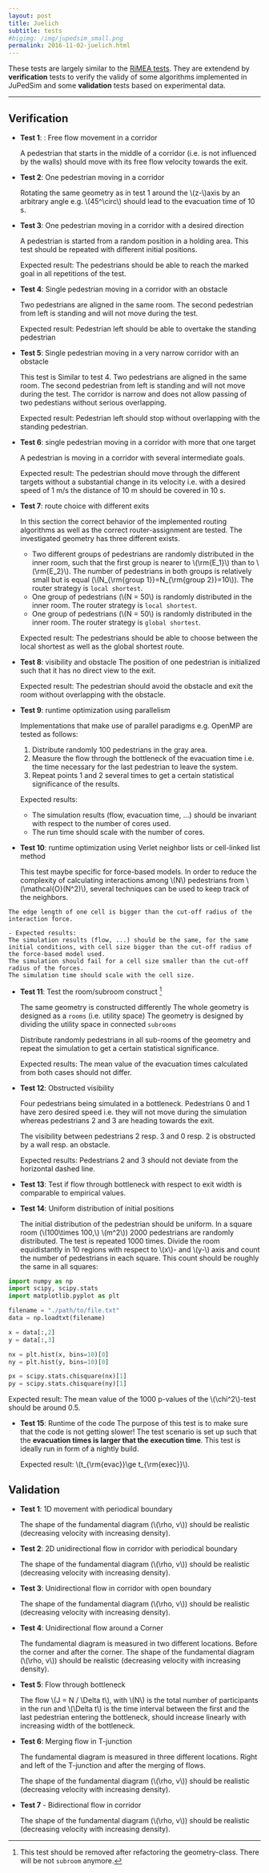 ```yaml
---
layout: post
title: Juelich
subtitle: tests 
#bigimg: /img/jupedsim_small.png
permalink: 2016-11-02-juelich.html
---
```





These tests are largely similar to the [RiMEA tests](rimea).
They are extendend by **verification** tests to verify the validy of some algorithms implemented in JuPedSim and some **validation** tests based on experimental data.

___

## Verification
- **Test 1**: : Free flow movement in a corridor

    A pedestrian that starts in the middle of a corridor (i.e. is not influenced by the walls)
    should move with its free flow velocity towards the  exit. 


- **Test 2**: One pedestrian moving in a corridor

    Rotating the same geometry as in test 1 around the \\(z-\\)axis by an arbitrary angle e.g. \\(45^\circ\\) should lead to the evacuation time of 10 s.

- **Test 3**: One pedestrian moving in a corridor with a desired direction

    A pedestrian is started from a random position in a holding area.
    This test should be repeated with different initial positions.

    Expected result: The pedestrians should be able to reach the marked goal in all repetitions of the test.

- **Test 4**: Single pedestrian moving in a corridor with an obstacle

    Two pedestrians are aligned in the same room. The second pedestrian from left is standing and will not move during the test.

    Expected result: Pedestrian left should be able to overtake the standing pedestrian

- **Test 5**: Single pedestrian moving in a very narrow corridor with an obstacle

    This test is Similar to test 4. Two pedestrians are aligned in the same room. The second pedestrian from left is standing and will not move during the test. The corridor is narrow and does not allow passing of two pedestians without serious overlapping.

    Expected result: Pedestrian left should stop without overlapping with the standing pedestrian.

- **Test 6**: single pedestrian moving in a corridor with more that one target

    A pedestrian is moving in a corridor with several intermediate goals.

    Expected result: The pedestrian should move through the different targets without a substantial change in its velocity i.e. with a desired speed of 1 m/s the distance of 10 m should be covered in 10 s.

- **Test 7**: route choice with different exits

    In this section the correct behavior of the implemented routing algorithms as well as the correct router-assignment are tested. The investigated geometry has three different exists.

    - Two different groups of pedestrians are randomly distributed in the inner room, such that the first group is nearer to \\(\rm{E_1}\\) than to  \\(\rm{E_2}\\). The number of pedestrians in both groups is relatively small but is equal (\\(N_{\rm{group 1}}=N_{\rm{group 2}}=10\\)). The router strategy is `local shortest`.
    - One group of pedestrians (\\(N = 50\\) is randomly distributed in the inner room. The router strategy is `local shortest`.
    - One group of pedestrians (\\(N = 50\\) is randomly distributed in the inner room. The router strategy is `global shortest`.

    Expected result: The pedestrians should be able to choose between the local shortest as well as the global shortest route.

- **Test 8**: visibility and obstacle
    The position of one pedestrian is initialized such that it has no direct view to the exit.

    Expected result: The pedestrian should avoid the obstacle and exit the room without overlapping with the obstacle.

- **Test 9**: runtime optimization using parallelism

    Implementations that make use of parallel paradigms e.g. OpenMP are tested  as follows:

    1. Distribute randomly 100 pedestrians in the gray area.
    2. Measure the flow through the bottleneck of the evacuation time i.e. the time necessary for the last pedestrian to leave the system.
    3. Repeat points 1 and 2 several times to get a certain statistical significance of the results.

    Expected results:
    - The simulation results (flow, evacuation time, ...) should be invariant with respect to the number of cores used.
    - The run time should scale with the number of cores.


- **Test 10**: runtime optimization using Verlet neighbor lists or cell-linked list method

    This test maybe specific for force-based models. In order to reduce the complexity of calculating interactions among \\(N\\) pedestrians from \\(\mathcal{O}(N^2)\\), several techniques can be used to keep track of the neighbors.
<!-- In Fig. \ref{fig:test10} a partition of the simulation domain by means of cells is shown. -->
    The edge length of one cell is bigger than the cut-off radius of the interaction force.

    - Expected results:
    The simulation results (flow, ...) should be the same, for the same initial conditions, with cell size bigger than the cut-off radius of the force-based model used.
    The simulation should fail for a cell size smaller than the cut-off radius of the forces.
    The simulation time should scale with the cell size.

- **Test 11**: Test the room/subroom construct [^note1]

    The same geometry is constructed differently
    The whole geometry is designed as a `rooms` (i.e. utility space)
    The geometry is designed by dividing the utility space in connected `subrooms`

    Distribute randomly pedestrians in all sub-rooms of the geometry and repeat the simulation to get a certain statistical significance.


    Expected results:
    The mean value of the evacuation times calculated from both cases should not differ.



- **Test 12**: Obstructed visibility

    Four pedestrians being simulated in a bottleneck. Pedestrians 0 and 1 have zero desired speed i.e. they will not move during the simulation whereas pedestrians 2 and 3 are heading towards the exit.

    The visibility between pedestrians 2 resp. 3 and 0 resp. 2 is obstructed by a wall resp. an obstacle.

    Expected results: Pedestrians 2 and 3 should not deviate from the horizontal dashed line.

- **Test 13**: Test if flow through bottleneck with respect to exit width is  comparable to empirical values.

- **Test 14**: Uniform distribution of initial positions

    The initial distribution of the pedestrian should be uniform. In a square room (\\(100\times 100\,\\) \\(m^2\\)) 2000 pedestrians are randomly distributed. The test is repeated 1000 times.
    Divide the room equidistantly in 10 regions with respect to \\(x\\)- and \\(y-\\) axis and count the number of pedestrians in each square.
    This count should be roughly the same in all squares:

```python
import numpy as np
import scipy, scipy.stats
import matplotlib.pyplot as plt

filename = "./path/to/file.txt"
data = np.loadtxt(filename)

x = data[:,2]
y = data[:,3]

nx = plt.hist(x, bins=10)[0]
ny = plt.hist(y, bins=10)[0]

px = scipy.stats.chisquare(nx)[1]
py = scipy.stats.chisquare(ny)[1]
```

   Expected result: The mean value of the 1000 p-values of the \\(\chi^2\\)-test should be around 0.5.

- **Test 15**: Runtime of the code
    The purpose of this test is to make sure that the code is not getting slower! The test scenario is set up such that
    the **evacuation times is larger that the execution time**. This test is ideally run in form of a nightly build.

    Expected result: \\(t_{\rm{evac}}\ge t_{\rm{exec}}\\).


## Validation

- **Test 1**: 1D movement with periodical boundary

    The shape of the fundamental diagram (\\(\rho, v\\)) should be realistic (decreasing velocity with increasing density).

- **Test 2**: 2D unidirectional flow in corridor with periodical boundary

     The shape of the fundamental diagram (\\(\rho, v\\)) should be realistic (decreasing velocity with increasing density).

- **Test 3**: Unidirectional flow in corridor with open boundary

    The shape of the fundamental diagram (\\(\rho, v\\)) should be realistic (decreasing velocity with increasing density).

- **Test 4**: Unidirectional flow around a Corner

    The fundamental diagram is measured in two different locations. Before the corner and after the corner.
    The shape of the fundamental diagram (\\(\rho, v\\)) should be realistic (decreasing velocity with increasing density).

- **Test 5**: Flow through bottleneck

    The flow  \\(J = N / \Delta t\\), with \\(N\\) is the total number of participants in the run and \\(\Delta t\\) is the time interval between the first and the last pedestrian entering the bottleneck, should increase linearly with increasing width of the bottleneck.

- **Test 6**: Merging flow in T-junction

    The fundamental diagram is measured in three different locations.
    Right and left of the T-junction and after the merging of flows.

    The shape of the fundamental diagram (\\(\rho, v\\)) should be realistic (decreasing velocity with increasing density).


- **Test 7** - Bidirectional flow in corridor

    The shape of the fundamental diagram (\\(\rho, v\\)) should be realistic (decreasing velocity with increasing density).

[^note1]: This test should be removed after refactoring the geometry-class. There will be not `subroom` anymore. 
